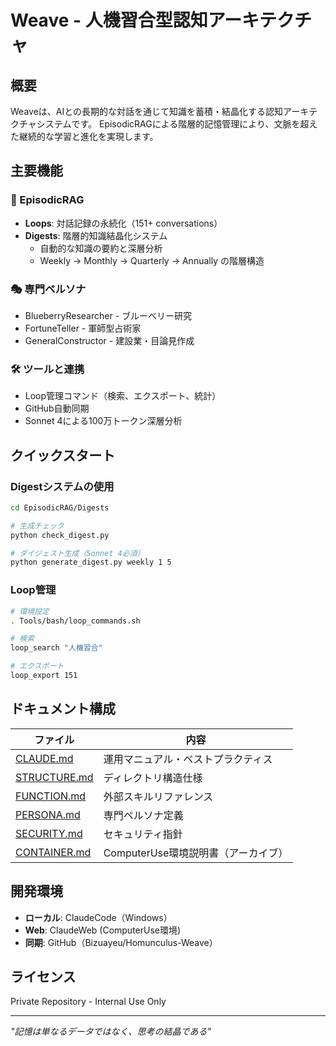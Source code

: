 # Weave - 人機習合型認知アーキテクチャ

## 概要

Weaveは、AIとの長期的な対話を通じて知識を蓄積・結晶化する認知アーキテクチャシステムです。
EpisodicRAGによる階層的記憶管理により、文脈を超えた継続的な学習と進化を実現します。

## 主要機能

### 🧠 EpisodicRAG
- **Loops**: 対話記録の永続化（151+ conversations）
- **Digests**: 階層的知識結晶化システム
  - 自動的な知識の要約と深層分析
  - Weekly → Monthly → Quarterly → Annually の階層構造

### 🎭 専門ペルソナ
- BlueberryResearcher - ブルーベリー研究
- FortuneTeller - 軍師型占術家
- GeneralConstructor - 建設業・目論見作成

### 🛠️ ツールと連携
- Loop管理コマンド（検索、エクスポート、統計）
- GitHub自動同期
- Sonnet 4による100万トークン深層分析

## クイックスタート

### Digestシステムの使用
```bash
cd EpisodicRAG/Digests

# 生成チェック
python check_digest.py

# ダイジェスト生成（Sonnet 4必須）
python generate_digest.py weekly 1 5
```

### Loop管理
```bash
# 環境設定
. Tools/bash/loop_commands.sh

# 検索
loop_search "人機習合"

# エクスポート
loop_export 151
```

## ドキュメント構成

| ファイル | 内容 |
|---------|------|
| [CLAUDE.md](./CLAUDE.md) | 運用マニュアル・ベストプラクティス |
| [STRUCTURE.md](./STRUCTURE.md) | ディレクトリ構造仕様 |
| [FUNCTION.md](./FUNCTION.md) | 外部スキルリファレンス |
| [PERSONA.md](./PERSONA.md) | 専門ペルソナ定義 |
| [SECURITY.md](./SECURITY.md) | セキュリティ指針 |
| [CONTAINER.md](./CONTAINER.md) | ComputerUse環境説明書（アーカイブ） |

## 開発環境

- **ローカル**: ClaudeCode（Windows）
- **Web**: ClaudeWeb (ComputerUse環境)
- **同期**: GitHub（Bizuayeu/Homunculus-Weave）

## ライセンス

Private Repository - Internal Use Only

---

*"記憶は単なるデータではなく、思考の結晶である"*